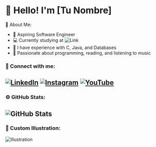 # 👋 Hello! I'm [Tu Nombre]
🌱 About Me:
- 🎯 Aspiring Software Engineer
- 💻 Currently studying at ![Link](https://www.uaa.mx/portal/)
- 🔧 I have experience with C, Java, and Databases
- 🎨 Passionate about programming, reading, and listening to music


### 📱 Connect with me:
[![LinkedIn](https://img.shields.io/badge/LinkedIn-blue?style=flat-square&logo=linkedin&logoColor=white)](https://www.linkedin.com/in/tu-perfil) 
[![Instagram](https://img.shields.io/badge/Instagram-purple?style=flat-square&logo=instagram&logoColor=white)](https://www.instagram.com/tu-perfil) 
[![YouTube](https://img.shields.io/badge/YouTube-red?style=flat-square&logo=youtube&logoColor=white)](https://www.youtube.com/tu-canal)
---
### ⚙️ GitHub Stats:
![GitHub Stats](https://github-readme-stats.vercel.app/api?username=tu-usuario&show_icons=true&theme=radical)
---
### 🎨 Custom Illustration:
![Illustration](https://via.placeholder.com/600x200) <!-- Cambia esto con tu ilustración -->
